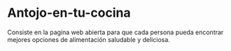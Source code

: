 # Antojo-en-tu-cocina
Consiste en la pagina web abierta para que cada persona pueda encontrar mejores opciones de alimentación saludable y deliciosa. 
